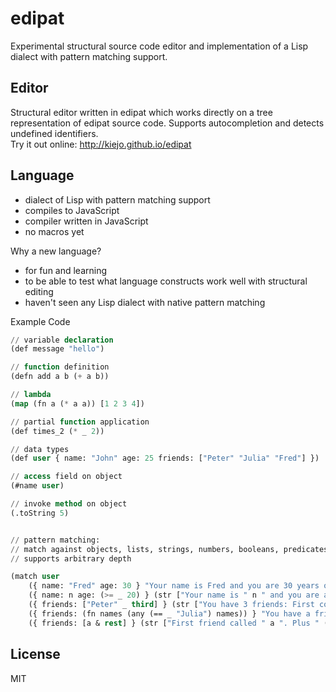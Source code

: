 edipat
======
Experimental structural source code editor and implementation of a Lisp dialect with pattern matching support.

Editor
---
Structural editor written in edipat which works directly on a tree representation of edipat source code. Supports autocompletion and detects undefined identifiers.  
Try it out online: http://kiejo.github.io/edipat

Language
---
* dialect of Lisp with pattern matching support
* compiles to JavaScript
* compiler written in JavaScript
* no macros yet

Why a new language?
* for fun and learning
* to be able to test what language constructs work well with structural editing
* haven't seen any Lisp dialect with native pattern matching

Example Code
```lisp
// variable declaration
(def message "hello")

// function definition
(defn add a b (+ a b))

// lambda
(map (fn a (* a a)) [1 2 3 4])

// partial function application
(def times_2 (* _ 2))

// data types
(def user { name: "John" age: 25 friends: ["Peter" "Julia" "Fred"] })

// access field on object
(#name user)

// invoke method on object
(.toString 5)


// pattern matching:
// match against objects, lists, strings, numbers, booleans, predicates (similar to guards)
// supports arbitrary depth

(match user
    ({ name: "Fred" age: 30 } "Your name is Fred and you are 30 years old.")
    ({ name: n age: (>= _ 20) } (str ["Your name is " n " and you are at least 20 years old."]))
    ({ friends: ["Peter" _ third] } (str ["You have 3 friends: First comes Peter, don't know second one, third one called " third]))
    ({ friends: (fn names (any (== _ "Julia") names)) } "You have a friend called Julia.")
    ({ friends: [a & rest] } (str ["First friend called " a ". Plus " (#length rest) " other friends."])))
```

License
----

MIT


    
